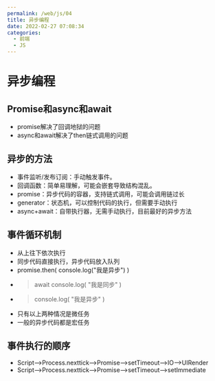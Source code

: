 ```yaml
---
permalink: /web/js/04
title: 异步编程
date: 2022-02-27 07:08:34
categories: 
  - 前端
  - JS
---
```


# 异步编程

## Promise和async和await
- promise解决了回调地狱的问题
- async和await解决了then链式调用的问题

## 异步的方法
- 事件监听/发布订阅：手动触发事件。
- 回调函数：简单易理解，可能会嵌套导致结构混乱。
- promise：异步代码的容器，支持链式调用，可能会调用链过长
- generator：状态机，可以控制代码的执行，但需要手动执行
- async+await：自带执行器，无需手动执行，目前最好的异步方法

## 事件循环机制
- 从上往下依次执行
- 同步代码直接执行，异步代码放入队列
- promise.then( console.log("我是异步") )    
- >await console.log( "我是同步" )        
- >console.log( "我是异步" )      
- 只有以上两种情况是微任务
- 一般的异步代码都是宏任务

## 事件执行的顺序
- Script——>Process.nexttick——>Promise——>setTimeout——>IO——>UIRender
- Script——>Process.nexttick——>Promise——>setTimeout——>setImmediate

